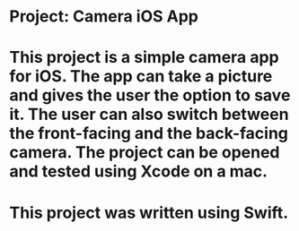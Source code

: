 # Project: Camera iOS App

# This project is a simple camera app for iOS. The app can take a picture and gives the user the option to save it. The user can also switch between the front-facing and the back-facing camera. The project can be opened and tested using Xcode on a mac.

# This project was written using Swift.
